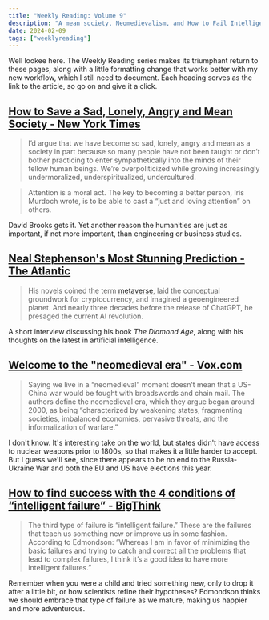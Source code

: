 ```yaml
---
title: "Weekly Reading: Volume 9"
description: "A mean society, Neomedievalism, and How to Fail Intelligently"
date: 2024-02-09
tags: ["weeklyreading"]
---
```


Well lookee here. The Weekly Reading series makes its triumphant return to these pages, along with a little formatting change that works better with my new workflow, which I still need to document. Each heading serves as the link to the article, so go on and give it a click.


## [How to Save a Sad, Lonely, Angry and Mean Society - New York Times](https://www.nytimes.com/2024/01/25/opinion/art-culture-politics.html)

> I’d argue that we have become so sad, lonely, angry and mean as a society in part because so many people have not been taught or don’t bother practicing to enter sympathetically into the minds of their fellow human beings. We’re overpoliticized while growing increasingly undermoralized, underspiritualized, undercultured.

<!--quoteend-->

> Attention is a moral act. The key to becoming a better person, Iris Murdoch wrote, is to be able to cast a “just and loving attention” on others.

David Brooks gets it. Yet another reason the humanities are just as important, if not more important, than engineering or business studies.


## [Neal Stephenson's Most Stunning Prediction - The Atlantic](https://www.theatlantic.com/technology/archive/2024/02/chatbots-ai-neal-stephenson-diamond-age/677364/)

> His novels coined the term [metaverse](https://www.theatlantic.com/technology/archive/2021/10/facebook-metaverse-name-change/620449/), laid the conceptual groundwork for cryptocurrency, and imagined a geoengineered planet. And nearly three decades before the release of ChatGPT, he presaged the current AI revolution.

A short interview discussing his book _The Diamond Age_, along with his thoughts on the latest in artificial intelligence.


## [Welcome to the "neomedieval era" - Vox.com](https://www.vox.com/world-politics/24062198/israel-gaza-middle-east-united-states-war-biden-china-ukraine-putin-russia-taiwan-defense-military)

> Saying we live in a “neomedieval” moment doesn’t mean that a US-China war would be fought with broadswords and chain mail. The authors define the neomedieval era, which they argue began around 2000, as being “characterized by weakening states, fragmenting societies, imbalanced economies, pervasive threats, and the informalization of warfare.”

I don't know. It's interesting take on the world, but states didn't have access to nuclear weapons prior to 1800s, so that makes it a little harder to accept. But I guess we'll see, since there appears to be no end to the Russia-Ukraine War and both the EU and US have elections this year.


## [How to find success with the 4 conditions of “intelligent failure” - BigThink](https://bigthink.com/the-learning-curve/ntelligent-failure/)

> The third type of failure is “intelligent failure.” These are the failures that teach us something new or improve us in some fashion. According to Edmondson: “Whereas I am in favor of minimizing the basic failures and trying to catch and correct all the problems that lead to complex failures, I think it’s a good idea to have more intelligent failures.”

Remember when you were a child and tried something new, only to drop it after a little bit, or how scientists refine their hypotheses? Edmondson thinks we should embrace that type of failure as we mature, making us happier and more adventurous.
